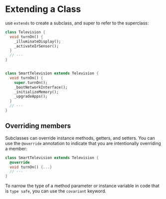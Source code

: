 # Extending a Class

use `extends` to create a subclass, and super to refer to the superclass:

```dart
class Television {
  void turnOn() {
    _illuminateDisplay();
    _activateIrSensor();
  }
  // ···
}


class SmartTelevision extends Television {
  void turnOn() {
    super.turnOn();
    _bootNetworkInterface();
    _initializeMemory();
    _upgradeApps();
  }
  // ···
}
```

## Overriding members

Subclasses can override instance methods, getters, and setters. You can use the `@override` annotation to indicate that you are intentionally overriding a member:

```dart
class SmartTelevision extends Television {
  @override
  void turnOn() {...}
  // ···
}
```

To narrow the type of a method parameter or instance variable in code that is `type safe`, you can use the `covariant` keyword.
